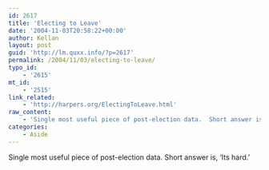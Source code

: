 ```yaml
---
id: 2617
title: 'Electing to Leave'
date: '2004-11-03T20:58:22+00:00'
author: Kellan
layout: post
guid: 'http://lm.quxx.info/?p=2617'
permalink: /2004/11/03/electing-to-leave/
typo_id:
    - '2615'
mt_id:
    - '2515'
link_related:
    - 'http://harpers.org/ElectingToLeave.html'
raw_content:
    - 'Single most useful piece of post-election data.  Short answer is, \''Its hard.\'''
categories:
    - Aside
---
```


Single most useful piece of post-election data. Short answer is, ‘Its hard.’